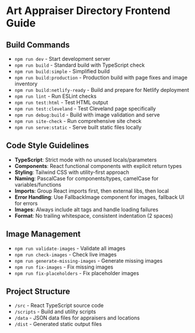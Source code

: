 # Art Appraiser Directory Frontend Guide

## Build Commands
- `npm run dev` - Start development server
- `npm run build` - Standard build with TypeScript check
- `npm run build:simple` - Simplified build
- `npm run build:production` - Production build with page fixes and image inventory
- `npm run build:netlify-ready` - Build and prepare for Netlify deployment
- `npm run lint` - Run ESLint checks
- `npm run test:html` - Test HTML output
- `npm run test:cleveland` - Test Cleveland page specifically
- `npm run debug:build` - Build with image validation and serve
- `npm run site-check` - Run comprehensive site check
- `npm run serve:static` - Serve built static files locally

## Code Style Guidelines
- **TypeScript**: Strict mode with no unused locals/parameters
- **Components**: React functional components with explicit return types
- **Styling**: Tailwind CSS with utility-first approach
- **Naming**: PascalCase for components/types, camelCase for variables/functions
- **Imports**: Group React imports first, then external libs, then local
- **Error Handling**: Use FallbackImage component for images, fallback UI for errors
- **Images**: Always include alt tags and handle loading failures
- **Format**: No trailing whitespace, consistent indentation (2 spaces)

## Image Management
- `npm run validate-images` - Validate all images
- `npm run check-images` - Check live images
- `npm run generate-missing-images` - Generate missing images
- `npm run fix-images` - Fix missing images
- `npm run fix-placeholders` - Fix placeholder images

## Project Structure
- `/src` - React TypeScript source code
- `/scripts` - Build and utility scripts
- `/data` - JSON data files for appraisers and locations
- `/dist` - Generated static output files